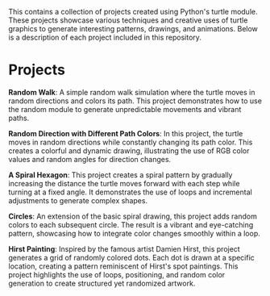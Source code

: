 This contains a collection of projects created using Python's turtle module. These projects showcase various techniques and creative uses of turtle graphics to generate interesting patterns, drawings, and animations. Below is a description of each project included in this repository.

# Projects

**Random Walk**: A simple random walk simulation where the turtle moves in random directions and colors its path. This project demonstrates how to use the random module to generate unpredictable movements and vibrant paths.

**Random Direction with Different Path Colors**: In this project, the turtle moves in random directions while constantly changing its path color. This creates a colorful and dynamic drawing, illustrating the use of RGB color values and random angles for direction changes.

**A Spiral Hexagon**: This project creates a spiral pattern by gradually increasing the distance the turtle moves forward with each step while turning at a fixed angle. It demonstrates the use of loops and incremental adjustments to generate complex shapes.

**Circles**: An extension of the basic spiral drawing, this project adds random colors to each subsequent circle. The result is a vibrant and eye-catching pattern, showcasing how to integrate color changes smoothly within a loop.

**Hirst Painting**: Inspired by the famous artist Damien Hirst, this project generates a grid of randomly colored dots. Each dot is drawn at a specific location, creating a pattern reminiscent of Hirst's spot paintings. This project highlights the use of loops, positioning, and random color generation to create structured yet randomized artwork.

